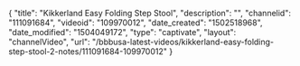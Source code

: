 {
    "title": "Kikkerland Easy Folding Step Stool",
    "description": "",
    "channelid": "111091684",
    "videoid": "109970012",
    "date_created": "1502518968",
    "date_modified": "1504049172",
    "type": "captivate",
    "layout": "channelVideo",
    "url": "\/bbbusa-latest-videos\/kikkerland-easy-folding-step-stool-2-notes\/111091684-109970012"
}